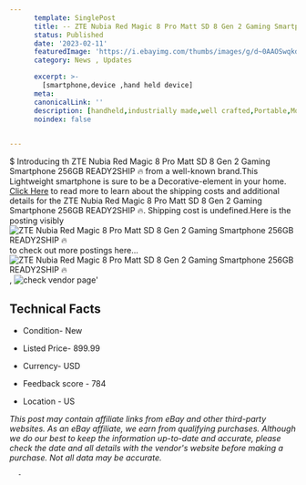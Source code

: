 ```yaml
---
      template: SinglePost
      title: -- ZTE Nubia Red Magic 8 Pro Matt SD 8 Gen 2 Gaming Smartphone 256GB READY2SHIP 🔥
      status: Published
      date: '2023-02-11'
      featuredImage: 'https://i.ebayimg.com/thumbs/images/g/d~0AAOSwqkdjqzHB/s-l225.jpg'
      category: News , Updates

      excerpt: >-
        [smartphone,device ,hand held device]
      meta:
      canonicalLink: ''
      description: [handheld,industrially made,well crafted,Portable,Mobile,Compact,Convenient,Lightweight,Maneuverable,Man-portable,Miniature,Carriable,Hand-held,Light,Holdable,Transportable,Mobile device,Pocket-sized,On-the-go,Wireless,Cordless,Compact size,Convenient size, smartphone,device ,hand held device]
      noindex: false
      

---
```

$
      Introducing th ZTE Nubia Red Magic 8 Pro Matt SD 8 Gen 2 Gaming Smartphone 256GB READY2SHIP 🔥 from a well-known brand.This Lightweight smartphone is sure to be a Decorative-element in your home. [Click Here](https://www.ebay.com/itm/115654966465?hash=item1aed92bcc1%3Ag%3Ad%7E0AAOSwqkdjqzHB&mkevt=1&mkcid=1&mkrid=711-53200-19255-0&campid=%253CePNCampaignId%253E&customid=%253CreferenceId%253E&toolid=10049) to read more to learn about the shipping costs and additional details for the ZTE Nubia Red Magic 8 Pro Matt SD 8 Gen 2 Gaming Smartphone 256GB READY2SHIP 🔥. Shipping cost is undefined.Here is the posting visibly ![ZTE Nubia Red Magic 8 Pro Matt SD 8 Gen 2 Gaming Smartphone 256GB READY2SHIP 🔥](https://i.ebayimg.com/thumbs/images/g/d~0AAOSwqkdjqzHB/s-l225.jpg) to check out more postings here... ![ZTE Nubia Red Magic 8 Pro Matt SD 8 Gen 2 Gaming Smartphone 256GB READY2SHIP 🔥](https://i.ebayimg.com/images/g/d~0AAOSwqkdjqzHB/s-l960.jpg), ![check vendor page](https://origin-galleryplus.ebayimg.com/ws/web/115654966465_2_0_1/225x225.jpg,https://origin-galleryplus.ebayimg.com/ws/web/115654966465_3_0_1/225x225.jpg,https://origin-galleryplus.ebayimg.com/ws/web/115654966465_4_0_1/225x225.jpg,https://origin-galleryplus.ebayimg.com/ws/web/115654966465_5_0_1/225x225.jpg,https://origin-galleryplus.ebayimg.com/ws/web/115654966465_6_0_1/225x225.jpg,https://origin-galleryplus.ebayimg.com/ws/web/115654966465_7_0_1/225x225.jpg,https://origin-galleryplus.ebayimg.com/ws/web/115654966465_8_0_1/225x225.jpg,https://origin-galleryplus.ebayimg.com/ws/web/115654966465_9_0_1/225x225.jpg,https://origin-galleryplus.ebayimg.com/ws/web/115654966465_10_0_1/225x225.jpg,https://origin-galleryplus.ebayimg.com/ws/web/115654966465_11_0_1/225x225.jpg,https://origin-galleryplus.ebayimg.com/ws/web/115654966465_12_0_1/225x225.jpg)'

      

 ## Technical Facts 



     
      

 - Condition- New 


      

 - Listed Price- 899.99 


      

 - Currency- USD 


      

 - Feedback score - 784 


      

 - Location - US 


      
      

 *_This post may contain affiliate links from eBay and other third-party websites. As an eBay affiliate, we earn from qualifying purchases. Although we do our best to keep the information up-to-date and accurate, please check the date and all details with the vendor's website before making a purchase. Not all data may be accurate._*




      -
